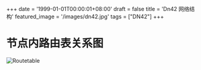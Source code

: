 +++
date = '1999-01-01T00:00:01+08:00'
draft = false
title = 'Dn42 网络结构'
featured_image = '/images/dn42.jpg'
tags = ["DN42"]
+++

# 节点内路由表关系图 
![Routetable](/images/dn42_route_tables.png)
